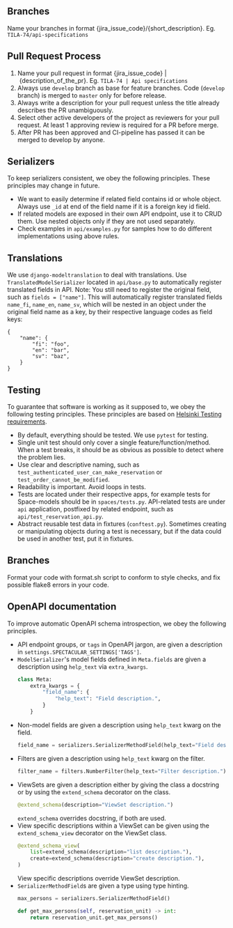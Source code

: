 ## Branches

Name your branches in format {jira_issue_code}/{short_description}. Eg. `TILA-74/api-specifications`

## Pull Request Process

1. Name your pull request in format {jira_issue_code} | {description_of_the_pr}. Eg. `TILA-74 | Api specifications`
2. Always use `develop` branch as base for feature branches. Code (`develop` branch) is merged to `master` only for before release.
3. Always write a description for your pull request unless the title already describes the PR unambiguously.
4. Select other active developers of the project as reviewers for your pull request. At least 1 approving review is required for a PR before merge.
5. After PR has been approved and CI-pipeline has passed it can be merged to develop by anyone.

## Serializers
To keep serializers consistent, we obey the following principles. These principles may change in future.

- We want to easily determine if related field contains id or whole object. Always use `_id` at end of the field name if it is a foreign key id field.
- If related models are exposed in their own API endpoint, use it to CRUD them. Use nested objects only if they are not used separately.
- Check examples in `api/examples.py` for samples how to do different implementations using above rules.

## Translations
We use `django-modeltranslation` to deal with translations. Use `TranslatedModelSerializer` located in `api/base.py` to automatically register translated fields in API. Note: You still need to register the original field, such as `fields = ["name"]`. This will automatically register translated fields `name_fi`, `name_en`, `name_sv`, which will be nested in an object under the original field name as a key, by their respective language codes as field keys:

```
{
    "name": {
        "fi": "foo",
        "en": "bar",
        "sv": "baz",
    }
}
```

## Testing
To guarantee that software is working as it supposed to, we obey the following testing principles. These principles are based on [Helsinki Testing requirements](https://dev.hel.fi/testing-requirements).

- By default, everything should be tested. We use `pytest` for testing.
- Single unit test should only cover a single feature/function/method. When a test breaks, it should be as obvious as possible to detect where the problem lies.
- Use clear and descriptive naming, such as `test_authenticated_user_can_make_reservation` or `test_order_cannot_be_modified`.
- Readability is important. Avoid loops in tests.
- Tests are located under their respective apps, for example tests for Space-models should be in `spaces/tests.py`. API-related tests are under `api` application, postfixed by related endpoint, such as `api/test_reservation_api.py`.
- Abstract reusable test data in fixtures (`conftest.py`). Sometimes creating or manipulating objects during a test is necessary, but if the data could be used in another test, put it in fixtures.

## Branches
Format your code with format.sh script to conform to style checks, and fix possible flake8 errors in your code.

## OpenAPI documentation
To improve automatic OpenAPI schema introspection, we obey the following principles.

- API endpoint groups, or `tags` in OpenAPI jargon, are given a description in `settings.SPECTACULAR_SETTINGS['TAGS']`.
- `ModelSerializer`'s model fields defined in `Meta.fields` are given a description using `help_text` via `extra_kwargs`.
  ```python
  class Meta:
      extra_kwargs = {
          "field_name": {
              "help_text": "Field description.",
          }
      }
  ```
- Non-model fields are given a description using `help_text` kwarg on the field.
  ```python
  field_name = serializers.SerializerMethodField(help_text="Field description.")
  ```
- Filters are given a description using `help_text` kwarg on the filter.
  ```python
  filter_name = filters.NumberFilter(help_text="Filter description.")
  ```
- ViewSets are given a description either by giving the class a docstring or by using the `extend_schema` decorator on the class.
  ```python
  @extend_schema(description="ViewSet description.")
  ```
  `extend_schema` overrides docstring, if both are used.
- View specific descriptions within a ViewSet can be given using the `extend_schema_view` decorator on the ViewSet class.
  ```python
  @extend_schema_view(
      list=extend_schema(description="list description."),
      create=extend_schema(description="create description."),
  )
  ```
  View specific descriptions override ViewSet description.
- `SerializerMethodField`s are given a type using type hinting.
  ```python
  max_persons = serializers.SerializerMethodField()

  def get_max_persons(self, reservation_unit) -> int:
      return reservation_unit.get_max_persons()
  ```